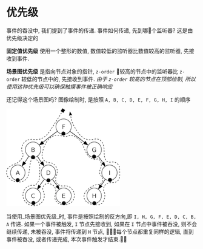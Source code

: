 # 优先级

事件的吞没中, 我们提到了事件的传递. 事件如何传递, 先到哪个监听器? 这是由优先级决定的

__固定值优先级__ 使用一个整形的数值, 数值较低的监听器比数值较高的监听器, 先接收到事件.

__场景图优先级__ 是指向节点对象的指针, `z-order` 较高的节点中的监听器比 `z-order` 较低的节点中的, 先接收到事件. _由于 `z-order` 较高的节点在顶部绘制, 所以使用这种优先级可以确保触摸事件被正确响应_

还记得这个场景图吗? 图像绘制时, 是按照 `A, B, C, D, E, F, G, H, I` 的顺序

![](../../en/basic_concepts/basic_concepts-img/in-order-walk.png "in-order walk")

当使用_场景图优先级_时, 事件是按照绘制的反方向,即 `I, H, G, F, E, D, C, B, A` 传递. 如果一个事件被触发, `I` 节点先接收到, 如果在 `I` 节点中事件被吞没, 则不会继续传递, 未被吞没, 事件将传递到 `H` 节点, 每个节点都重复同样的逻辑, 直到事件被吞没, 或者传递完成, 本次事件触发才结束.
